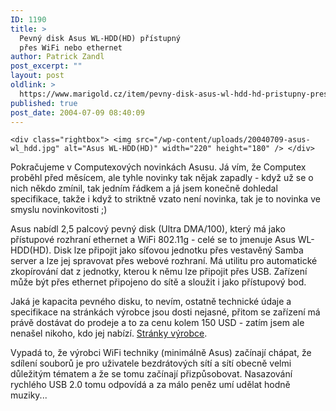 ```yaml
---
ID: 1190
title: >
  Pevný disk Asus WL-HDD(HD) přístupný
  přes WiFi nebo ethernet
author: Patrick Zandl
post_excerpt: ""
layout: post
oldlink: >
  https://www.marigold.cz/item/pevny-disk-asus-wl-hdd-hd-pristupny-pres-wifi-nebo-ethernet
published: true
post_date: 2004-07-09 08:40:09
---
```

	<div class="rightbox"> <img src="/wp-content/uploads/20040709-asus-wl_hdd.jpg" alt="Asus WL-HDD(HD)" width="220" height="180" /> </div>
<p>
Pokračujeme v Computexových novinkách Asusu. Já vím, že Computex proběhl před měsícem, ale tyhle novinky tak nějak zapadly - když už se o nich někdo zmínil, tak jedním řádkem a já jsem konečně dohledal specifikace, takže i když to striktně vzato není novinka, tak je to novinka ve smyslu novinkovitosti ;)</p>
<p>
Asus nabídl 2,5 palcový pevný disk (Ultra DMA/100), který má jako přístupové rozhraní ethernet a WiFi 802.11g - celé se to jmenuje Asus WL-HDD(HD). Disk lze připojit jako síťovou jednotku přes vestavěný Samba server a lze jej spravovat přes webové rozhraní. Má utilitu pro automatické zkopírování dat z jednotky, kterou k němu lze připojit přes USB. Zařízení může být přes ethernet připojeno do sítě a sloužit i jako přístupový bod. </p>
<p>
Jaká je kapacita pevného disku, to nevím, ostatně technické údaje a specifikace na stránkách výrobce jsou dosti nejasné, přitom se zařízení má právě dostávat do prodeje a to za cenu kolem 150 USD - zatím jsem ale nenašel nikoho, kdo jej nabízí. <a href="http://event.asus.com.tw/computex2004/products/wl/wl_hdd(hd)/overview.htm">Stránky výrobce</a>.</p>

<p>
Vypadá to, že výrobci WiFi techniky (minimálně Asus) začínají chápat, že sdílení souborů je pro uživatele bezdrátových sítí a sítí obecně velmi důležitým tématem a že se tomu začínají přizpůsobovat. Nasazování rychlého USB 2.0 tomu odpovídá a za málo peněz umí udělat hodně muziky...</p>
